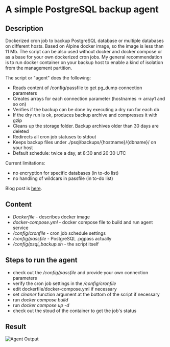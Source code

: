 # A simple PostgreSQL backup agent
## Description

Dockerized cron job to backup PostgreSQL database or multiple databases on different hosts. Based on Alpine docker image, so the image is less than 11 Mb. The script can be also used without docker and docker compose or as a base for your own dockerized cron jobs. My general recommendation is to run docker container on your backup host to enable a kind of isolation from the management partition. 

The script or "agent" does the following:

- Reads content of /config/passfile to get pg_dump connection parameters
- Creates arrays for each connection parameter (hostnames -> array1 and so on)
- Verifies if the backup can be done by executing a dry run for each db
- If the dry run is ok, produces backup archive and compresses it with gzip
- Cleans up the storage folder. Backup archives older than 30 days are deleted
- Redirects all cron job statuses to stdout
- Keeps backup files under ./psql/backups/{hostname}/{dbname}/ on your host
- Default schedule: twice a day, at 8:30 and 20:30 UTC

Current limitations: 

- no encryption for specific databases (in to-do list)
- no handling of wildcars in passfile (in to-do list)

Blog post is [here](https://rlevchenko.com/2022/11/05/simple-postgresql-backup-agent/).
## Content

- *Dockerfile* - describes docker image
- *docker-compose.yml* - docker compose file to build and run agent service
- */config/cronfile* - cron job schedule settings
- */config/passfile* - PostgreSQL .pgpass actually
- */config/psql_backup.sh* - the script itself

## Steps to run the agent

- check out the */config/passfile* and provide your own connection parameters 
- verify the cron job settings in the */config/cronfile*
- edit dockerfile/docker-compose.yml if necessary 
- set *cleaner* function argument at the bottom of the script if necessary 
- run *docker compose build* 
- run *docker compose up -d*
- check out the stoud of the container to get the job's status

## Result

![Agent Output](https://rlevchenko.files.wordpress.com/2022/11/image_2022-11-05_125314308.png)
